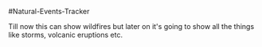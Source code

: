#Natural-Events-Tracker

Till now this can show wildfires but later on it's going to show all the things like storms, volcanic eruptions etc.
